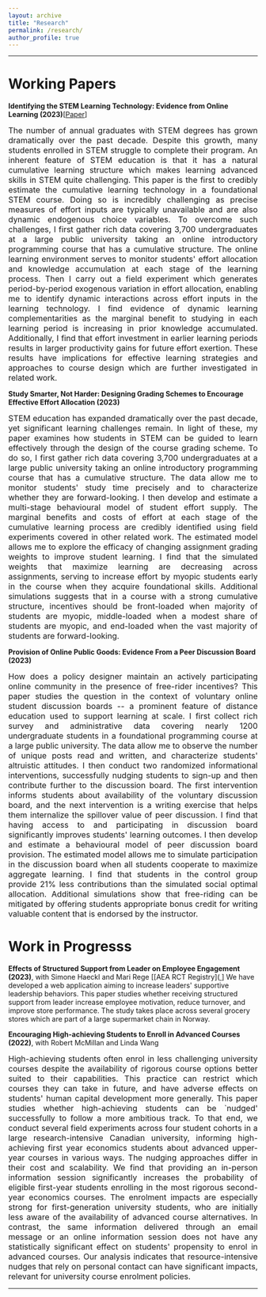 ```yaml
---
layout: archive
title: "Research"
permalink: /research/
author_profile: true
---
```


 
---

<h1> Working Papers </h1>


**Identifying the STEM Learning Technology: Evidence from Online Learning (2023)**[[Paper](https://shaikhhammad.com/files/CumulativeLearningTechnologyMarch28.pdf)]

<div style="text-align: justify"> <font size="-0.5"> The number of annual graduates with STEM degrees has grown dramatically over the past decade. Despite this growth, many students enrolled in STEM struggle to complete their program. An inherent feature of STEM education is that it has a natural cumulative learning structure which makes learning advanced skills in STEM quite challenging. This paper is the first to credibly estimate the cumulative learning technology in a foundational STEM course. Doing so is incredibly challenging as precise measures of effort inputs are typically unavailable and are also dynamic endogenous choice variables. To overcome such challenges, I first gather rich data covering 3,700 undergraduates at a large public university taking an online introductory programming course that has a cumulative structure. The online learning environment serves to monitor students' effort allocation and knowledge accumulation at each stage of the learning process. Then I carry out a field experiment which generates period-by-period exogenous variation in effort allocation, enabling me to identify dynamic interactions across effort inputs in the learning technology. I find evidence of dynamic learning complementarities as the marginal benefit to studying in each learning period is increasing in prior knowledge accumulated. Additionally, I find that effort investment in earlier learning periods results in larger productivity gains for future effort exertion. These results have implications for effective learning strategies and approaches to course design which are further investigated in related work. </font> </div>


**Study Smarter, Not Harder: Designing Grading Schemes to Encourage Effective Effort Allocation (2023)**

<div style="text-align: justify"> <font size="-0.5"> STEM education has expanded dramatically over the past decade, yet significant learning challenges remain. In light of these, my paper examines how students in STEM can be guided to learn effectively through the design of the course grading scheme. To do so, I first gather rich data covering 3,700 undergraduates at a large public university taking an online introductory programming course that has a cumulative structure. The data allow me to monitor students' study time precisely and to characterize whether they are forward-looking. I then develop and estimate a multi-stage behavioural model of student effort supply. The marginal benefits and costs of effort at each stage of the cumulative learning process are credibly identified using field experiments covered in other related work. The estimated model allows me to explore the efficacy of changing assignment grading weights to improve student learning. I find that the simulated weights that maximize learning are decreasing across assignments, serving to increase effort by myopic students early in the course when they acquire foundational skills. Additional simulations suggests that in a course with a strong cumulative structure, incentives should be front-loaded when majority of students are myopic, middle-loaded when a modest share of students are myopic, and end-loaded when the vast majority of students are forward-looking. </font> </div>


**Provision of Online Public Goods: Evidence From a Peer Discussion Board (2023)**

<div style="text-align: justify"> <font size="-0.5"> How does a policy designer maintain an actively participating online community in the presence of free-rider incentives? This paper studies the question in the context of voluntary online student discussion boards -- a prominent feature of distance education used to support learning at scale. I first collect rich survey and administrative data covering nearly 1200 undergraduate students in a foundational programming course at a large public university. The data allow me to observe the number of unique posts read and written, and characterize students' altruistic attitudes. I then conduct two randomized informational interventions, successfully nudging students to sign-up and then contribute further to the discussion board. The first intervention informs students about availability of the voluntary discussion board, and the next intervention is a writing exercise that helps them internalize the spillover value of peer discussion. I find that having access to and participating in discussion board significantly improves students' learning outcomes. I then develop and estimate a behavioural model of peer discussion board provision. The estimated model allows me to simulate participation in the discussion board when all students cooperate to maximize aggregate learning. I find that students in the control group provide 21% less contributions than the simulated social optimal allocation. Additional simulations show that free-riding can be mitigated by offering students appropriate bonus credit for writing valuable content that is endorsed by the instructor. </font> </div>

<h1> Work in Progresss </h1>

**Effects of Structured Support from Leader on Employee Engagement (2023)**, with Simone Haeckl and Mari Rege [[AEA RCT Registry]([
](https://www.socialscienceregistry.org/trials/10967/history/172151)]
We have developed a web application aiming to increase leaders' supportive leadership behaviors. This paper studies whether receiving structured support from leader increase employee motivation, reduce turnover, and improve store performance. The study takes place across several grocery stores which are part of a large supermarket chain in Norway. 


**Encouraging High-achieving Students to Enroll in Advanced Courses (2022)**, with Robert McMillan and Linda Wang

<div style="text-align: justify"> <font size="-0.5"> High-achieving students often enrol in less challenging university courses despite the availability of rigorous course options better suited to their capabilities.  This practice can restrict which courses they can take in future, and have adverse effects on students' human capital development more generally. This paper studies whether high-achieving students can be `nudged' successfully to follow a more ambitious track.  To that end, we conduct several field experiments across four student cohorts in a large research-intensive Canadian university, informing high-achieving first year economics students about advanced upper-year courses in various ways.  The nudging approaches differ in their cost and scalability. We find that providing an in-person information session significantly increases the probability of eligible first-year students enrolling in the most rigorous second-year economics courses. The enrolment impacts are especially strong for first-generation university students, who are initially less aware of the availability of advanced course alternatives. In contrast, the same information delivered through an email message or an online information session does not have any statistically significant effect on students' propensity to enrol in advanced courses. Our analysis indicates that resource-intensive nudges that rely on personal contact can have significant impacts, relevant for university course enrolment policies. </font> </div>



---





